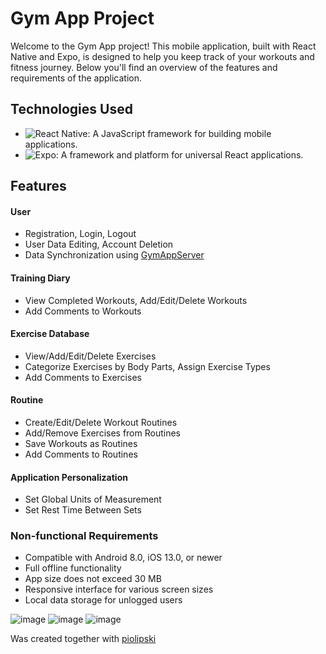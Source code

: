 # Gym App Project 

Welcome to the Gym App project! This mobile application, built with React Native and Expo, is designed to help you keep track of your workouts and fitness journey. Below you'll find an overview of the features and requirements of the application.

## Technologies Used

- ![React Native](https://img.shields.io/badge/-React_Native-61DAFB?style=flat-square&logo=react&logoColor=white): A JavaScript framework for building mobile applications.
- ![Expo](https://img.shields.io/badge/-Expo-000020?style=flat-square&logo=expo&logoColor=white): A framework and platform for universal React applications.

## Features

#### User
- Registration, Login, Logout
- User Data Editing, Account Deletion
- Data Synchronization using [GymAppServer](https://github.com/Baldziutki/GymAppServer)

#### Training Diary
- View Completed Workouts, Add/Edit/Delete Workouts
- Add Comments to Workouts

#### Exercise Database
- View/Add/Edit/Delete Exercises
- Categorize Exercises by Body Parts, Assign Exercise Types
- Add Comments to Exercises

#### Routine
- Create/Edit/Delete Workout Routines
- Add/Remove Exercises from Routines
- Save Workouts as Routines
- Add Comments to Routines

#### Application Personalization
- Set Global Units of Measurement
- Set Rest Time Between Sets

### Non-functional Requirements

- Compatible with Android 8.0, iOS 13.0, or newer
- Full offline functionality
- App size does not exceed 30 MB
- Responsive interface for various screen sizes
- Local data storage for unlogged users

![image](https://github.com/Baldziutki/GymAppMobile/assets/107717515/62294740-ffc4-4f57-8d87-36d0e8342e20)
![image](https://github.com/Baldziutki/GymAppMobile/assets/107717515/e3a36977-c900-422b-92ef-aca4a7504be7)
![image](https://github.com/Baldziutki/GymAppMobile/assets/107717515/0a885f07-e398-430a-a7e1-cace272c838b)


Was created together with [piolipski](https://github.com/piolipski)
